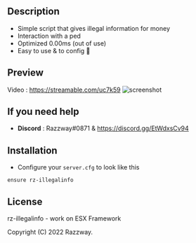 ## Description
- Simple script that gives illegal information for money
- Interaction with a ped
- Optimized 0.00ms (out of use)
- Easy to use & to config 🤩

## Preview
Video : https://streamable.com/uc7k59
![screenshot](https://cdn.discordapp.com/attachments/748844923977203762/964824047919697950/unknown.png)

## If you need help
- **Discord** : Razzway#0871 & https://discord.gg/EtWdxsCv94

## Installation
- Configure your `server.cfg` to look like this

```
ensure rz-illegalinfo
```
## License
rz-illegalinfo - work on ESX Framework

Copyright (C) 2022 Razzway.
